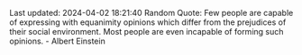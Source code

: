 Last updated: 2024-04-02 18:21:40
Random Quote: Few people are capable of expressing with equanimity opinions which differ from the prejudices of their social environment. Most people are even incapable of forming such opinions. - Albert Einstein